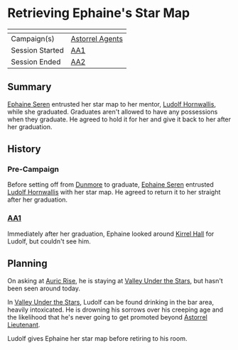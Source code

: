 # Retrieving Ephaine's Star Map

| []() | |
| --- | --- |
| Campaign(s) | [Astorrel Agents](../README.md) |
| Session Started | [AA1](../sessions/1.md) |
| Session Ended | [AA2](../sessions/2.md) |

## Summary

[Ephaine Seren](../../../astarus/people/ephaine-seren.md) entrusted her star map to her mentor, [Ludolf Hornwallis](../../../astarus/people/ludolf-hornwallis.md), while she graduated. Graduates aren't allowed to have any possessions when they graduate. He agreed to hold it for her and give it back to her after her graduation.

## History

### Pre-Campaign

Before setting off from [Dunmore](../../../astarus/civilisations/kingdom-of-astor/settlements/dunmore.md) to graduate, [Ephaine Seren](../../../astarus/people/ephaine-seren.md) entrusted [Ludolf Hornwallis](../../../astarus/people/ludolf-hornwallis.md) with her star map. He agreed to return it to her straight after her graduation.

### [AA1](../sessions/1.md)

Immediately after her graduation, Ephaine looked around [Kirrel Hall](../../../astarus/civilisations/kingdom-of-astor/settlements/northhaven/places/kirrel-hall.md) for Ludolf, but couldn't see him.

## Planning

On asking at [Auric Rise](../../../astarus/civilisations/kingdom-of-astor/settlements/northhaven/places/auric-rise.md), he is staying at [Valley Under the Stars](../../../astarus/civilisations/kingdom-of-astor/settlements/northhaven/places/valley-under-the-stars.md), but hasn't been seen around today.

In [Valley Under the Stars](../../../astarus/civilisations/kingdom-of-astor/settlements/northhaven/places/valley-under-the-stars.md), Ludolf can be found drinking in the bar area, heavily intoxicated. He is drowning his sorrows over his creeping age and the likelihood that he's never going to get promoted beyond [Astorrel Lieutenant](../../../astarus/civilisations/kingdom-of-astor/organisations/astorrel/ranks/5-lieutenant.md).

Ludolf gives Ephaine her star map before retiring to his room.
